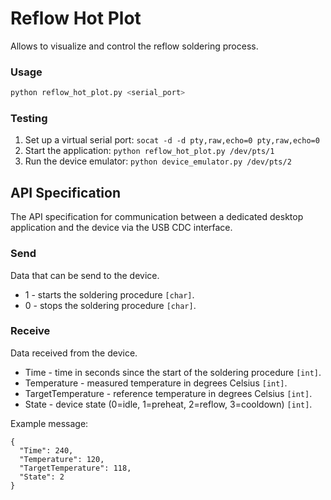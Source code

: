 # Reflow Hot Plot

Allows to visualize and control the reflow soldering process.

### Usage

```bash
python reflow_hot_plot.py <serial_port>
```

### Testing

1. Set up a virtual serial port: `socat -d -d pty,raw,echo=0 pty,raw,echo=0`
1. Start the application: `python reflow_hot_plot.py /dev/pts/1`
1. Run the device emulator: `python device_emulator.py /dev/pts/2`

## API Specification

The API specification for communication between a dedicated desktop application and the device via the USB CDC interface.

### Send

Data that can be send to the device.

- 1 - starts the soldering procedure `[char]`.
- 0 - stops the soldering procedure `[char]`.

### Receive

Data received from the device.

- Time - time in seconds since the start of the soldering procedure `[int]`.
- Temperature - measured temperature in degrees Celsius `[int]`.
- TargetTemperature - reference temperature in degrees Celsius `[int]`.
- State - device state (0=idle, 1=preheat, 2=reflow, 3=cooldown) `[int]`.

Example message:

```
{
  "Time": 240,
  "Temperature": 120,
  "TargetTemperature": 118,
  "State": 2
}
```
